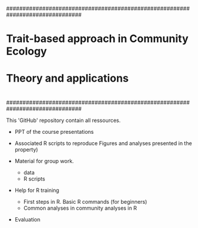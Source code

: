 ###############################################################################
#                   Trait-based approach in Community Ecology
#
#
#
#                            Theory and applications
#
#
#
###############################################################################

This 'GitHub' repository contain all ressources.

- PPT of the course presentations
- Associated R scripts to reproduce Figures and analyses presented in the property)

- Material for group work.
    - data
    - R scripts
    
- Help for R training
    - First steps in R. Basic R commands (for beginners)
    - Common analyses in community analyses in R 
    
- Evaluation